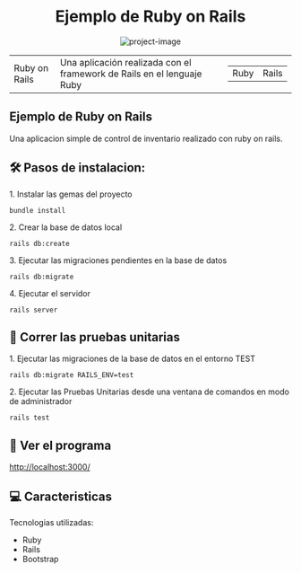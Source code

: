 <h1 align="center" id="title">Ejemplo de Ruby on Rails</h1>

<p align="center"><img src="https://upload.wikimedia.org/wikipedia/commons/thumb/6/62/Ruby_On_Rails_Logo.svg/2560px-Ruby_On_Rails_Logo.svg.png" alt="project-image"></p>

<table>
  <tr>
    <td>Ruby on Rails</td>
    <td>Una aplicación realizada con el framework de Rails en el lenguaje Ruby</td>
    <td>
        <table>
            <tr>
            <td>Ruby</td>
            <td>Rails</td>
            </tr>
        </table>
    </td>
  </tr>
</table>


<h2>Ejemplo de Ruby on Rails</h2>

<p>Una aplicacion simple de control de inventario realizado con ruby on rails.</p>

<h2>🛠️ Pasos de instalacion:</h2>

<p>1. Instalar las gemas del proyecto</p>

```
bundle install
```

<p>2. Crear la base de datos local</p>

```
rails db:create
```

<p>3. Ejecutar las migraciones pendientes en la base de datos</p>

```
rails db:migrate
```

<p>4. Ejecutar el servidor</p>

```
rails server
```

<h2>🔧 Correr las pruebas unitarias</h2>

<p>1. Ejecutar las migraciones de la base de datos en el entorno TEST</p>

```
rails db:migrate RAILS_ENV=test
```

<p>2. Ejecutar las Pruebas Unitarias desde una ventana de comandos en modo de administrador</p>

```
rails test
```


<h2>🚀 Ver el programa</h2>

[http://localhost:3000/](http://localhost:3000/)
  
  
<h2>💻 Caracteristicas</h2>

Tecnologias utilizadas:

*   Ruby
*   Rails
*   Bootstrap
